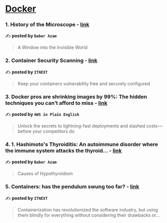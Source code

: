 
<h1><a href=https://medium.com/tag/docker/recommended target="_blank" rel="noopener noreferrer">Docker</a></h1>
<h3>1. History of the Microscope - <a href="https://medium.com/@King11/history-of-the-microscope-75faa7367d32" target="_blank" rel="noopener noreferrer">link</a></h3>

✍️ **posted by `Baber Azam`**

<blockquote>A Window into the Invisible World</blockquote>

<h3>2. Container Security Scanning - <a href="https://medium.com/itnext/container-security-scanning-f16b438db58d" target="_blank" rel="noopener noreferrer">link</a></h3>

✍️ **posted by `ITNEXT`**

<blockquote>Keep your containers vulnerability free and securely configured</blockquote>

<h3>3. Docker pros are shrinking images by 99%: The hidden techniques you can’t afford to miss - <a href="https://medium.com/aws-in-plain-english/docker-pros-are-shrinking-images-by-99-the-hidden-techniques-you-cant-afford-to-miss-a70ee26b4cbf" target="_blank" rel="noopener noreferrer">link</a></h3>

✍️ **posted by `AWS in Plain English`**

<blockquote>Unlock the secrets to lightning-fast deployments and slashed costs — before your competitors do</blockquote>

<h3>4. 1. Hashimoto's Thyroiditis: An autoimmune disorder where the immune system attacks the thyroid… - <a href="https://medium.com/@King11/1-hashimotos-thyroiditis-an-autoimmune-disorder-where-the-immune-system-attacks-the-thyroid-c27d87773cff" target="_blank" rel="noopener noreferrer">link</a></h3>

✍️ **posted by `Baber Azam`**

<blockquote>Causes of Hypothyroidism</blockquote>

<h3>5. Containers: has the pendulum swung too far? - <a href="https://medium.com/itnext/containers-has-the-pendulum-swung-too-far-208ad02a6b42" target="_blank" rel="noopener noreferrer">link</a></h3>

✍️ **posted by `ITNEXT`**

<blockquote>Containerization has revolutionized the software industry, but using them blindly for everything without considering their drawbacks or…</blockquote>

